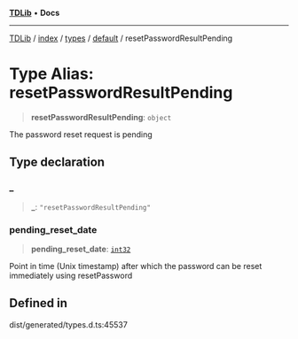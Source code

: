 [**TDLib**](../../../../../../README.md) • **Docs**

***

[TDLib](../../../../../../modules.md) / [index](../../../../../README.md) / [types](../../../README.md) / [default](../README.md) / resetPasswordResultPending

# Type Alias: resetPasswordResultPending

> **resetPasswordResultPending**: `object`

The password reset request is pending

## Type declaration

### \_

> **\_**: `"resetPasswordResultPending"`

### pending\_reset\_date

> **pending\_reset\_date**: [`int32`](int32.md)

Point in time (Unix timestamp) after which the password can be reset immediately using resetPassword

## Defined in

dist/generated/types.d.ts:45537
